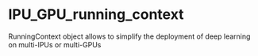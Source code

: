 # IPU_GPU_running_context
RunningContext object allows to simplify the deployment of deep learning on multi-IPUs or multi-GPUs
